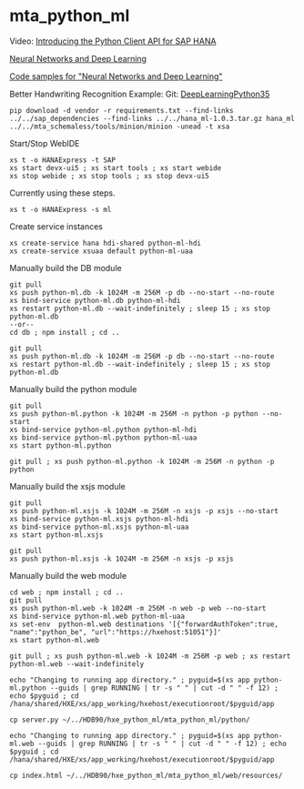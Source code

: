 # mta_python_ml


Video: [Introducing the Python Client API for SAP HANA](https://video.sap.com/media/t/1_0bw54r9a/)


[Neural Networks and Deep Learning](http://neuralnetworksanddeeplearning.com/)


[Code samples for "Neural Networks and Deep Learning"](https://github.com/mnielsen/neural-networks-and-deep-learning)


Better Handwriting Recognition Example:
Git: [DeepLearningPython35](https://github.com/MichalDanielDobrzanski/DeepLearningPython35)


```
pip download -d vendor -r requirements.txt --find-links ../../sap_dependencies --find-links ../../hana_ml-1.0.3.tar.gz hana_ml
../../mta_schemaless/tools/minion/minion -unead -t xsa
```

Start/Stop WebIDE

```
xs t -o HANAExpress -t SAP
xs start devx-ui5 ; xs start tools ; xs start webide
xs stop webide ; xs stop tools ; xs stop devx-ui5
```

Currently using these steps.

```
xs t -o HANAExpress -s ml
```

Create service instances

```
xs create-service hana hdi-shared python-ml-hdi
xs create-service xsuaa default python-ml-uaa
```

Manually build the DB module

```
git pull
xs push python-ml.db -k 1024M -m 256M -p db --no-start --no-route
xs bind-service python-ml.db python-ml-hdi
xs restart python-ml.db --wait-indefinitely ; sleep 15 ; xs stop python-ml.db
--or--
cd db ; npm install ; cd ..

git pull
xs push python-ml.db -k 1024M -m 256M -p db --no-start --no-route
xs restart python-ml.db --wait-indefinitely ; sleep 15 ; xs stop python-ml.db
```

Manually build the python module

```
git pull
xs push python-ml.python -k 1024M -m 256M -n python -p python --no-start
xs bind-service python-ml.python python-ml-hdi
xs bind-service python-ml.python python-ml-uaa
xs start python-ml.python

git pull ; xs push python-ml.python -k 1024M -m 256M -n python -p python
```

Manually build the xsjs module

```
git pull
xs push python-ml.xsjs -k 1024M -m 256M -n xsjs -p xsjs --no-start
xs bind-service python-ml.xsjs python-ml-hdi
xs bind-service python-ml.xsjs python-ml-uaa
xs start python-ml.xsjs

git pull
xs push python-ml.xsjs -k 1024M -m 256M -n xsjs -p xsjs
```

Manually build the web module

```
cd web ; npm install ; cd ..
git pull
xs push python-ml.web -k 1024M -m 256M -n web -p web --no-start
xs bind-service python-ml.web python-ml-uaa
xs set-env  python-ml.web destinations '[{"forwardAuthToken":true, "name":"python_be", "url":"https://hxehost:51051"}]'
xs start python-ml.web

git pull ; xs push python-ml.web -k 1024M -m 256M -p web ; xs restart python-ml.web --wait-indefinitely
```

```
echo "Changing to running app directory." ; pyguid=$(xs app python-ml.python --guids | grep RUNNING | tr -s " " | cut -d " " -f 12) ; echo $pyguid ; cd /hana/shared/HXE/xs/app_working/hxehost/executionroot/$pyguid/app

cp server.py ~/../HDB90/hxe_python_ml/mta_python_ml/python/

echo "Changing to running app directory." ; pyguid=$(xs app python-ml.web --guids | grep RUNNING | tr -s " " | cut -d " " -f 12) ; echo $pyguid ; cd /hana/shared/HXE/xs/app_working/hxehost/executionroot/$pyguid/app

cp index.html ~/../HDB90/hxe_python_ml/mta_python_ml/web/resources/

```

